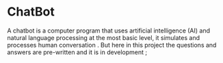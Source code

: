 # ChatBot
A chatbot is a computer program that uses artificial intelligence (AI) and natural language processing at the most basic level, it simulates and processes human conversation . But here in this project the questions and answers are pre-written and it is in development ;
